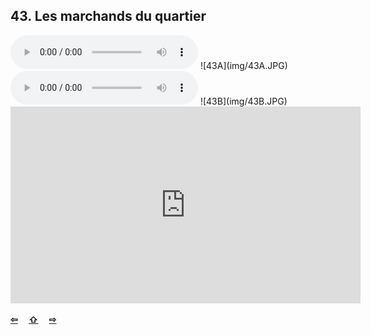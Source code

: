 ## 43. Les marchands du quartier

  <audio controls>
    <source src="sound/43A.ogg"></source>
  </audio>
![43A](img/43A.JPG)

  <audio controls>
    <source src="sound/43B.ogg"></source>
  </audio>
![43B](img/43B.JPG)

<iframe width="560" height="315" src="https://www.youtube.com/embed/4p0fngSbUs" frameborder="0" allow="accelerometer; autoplay; encrypted-media; gyroscope; picture-in-picture" allowfullscreen></iframe>

<p style='font-weight:bolder'>
  <a href='42.html' title='Önceki sayfa'>⇦</a>&emsp;
  <a href='..' title='Ana sayfa'>⇧</a>&emsp;
  <a href='44.html' title='Sonraki sayfa'>⇨</a>
</p>